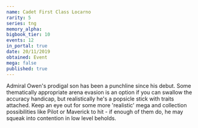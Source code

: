 ```yaml
---
name: Cadet First Class Locarno
rarity: 5
series: tng
memory_alpha:
bigbook_tier: 10
events: 12
in_portal: true
date: 20/11/2019
obtained: Event
mega: false
published: true
---
```


Admiral Owen's prodigal son has been a punchline since his debut. Some thematically appropriate arena evasion is an option if you can swallow the accuracy handicap, but realistically he's a popsicle stick with traits attached. Keep an eye out for some more 'realistic' mega and collection possibilities like Pilot or Maverick to hit - if enough of them do, he may squeak into contention in low level beholds.
